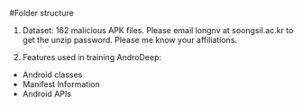 #Folder structure
1. Dataset: 162 malicious APK files. Please email longnv at soongsil.ac.kr to get the unzip password. 
Please me know your affiliations.


2. Features used in training AndroDeep:
- Android classes
- Manifest Information
- Android APIs
